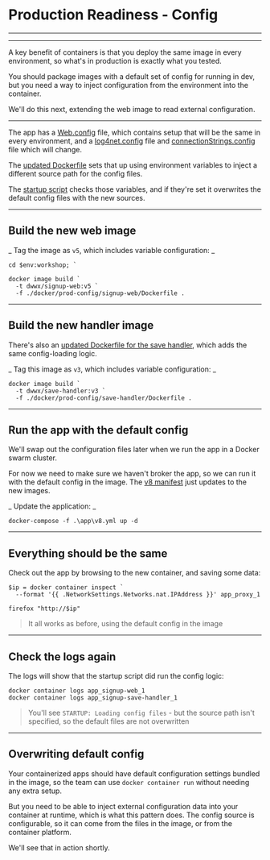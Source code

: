 # Production Readiness - Config

---

<section data-background-image="/img/prod/Slide6.png">

---

A key benefit of containers is that you deploy the same image in every environment, so what's in production is exactly what you tested.

You should package images with a default set of config for running in dev, but you need a way to inject configuration from the environment into the container. 

We'll do this next, extending the web image to read external configuration.

---

The app has a [Web.config]() file, which contains setup that will be the same in every environment, and a [log4net.config]() file and [connectionStrings.config]() file which will change.

The [updated Dockerfile](./docker/prod-config/signup-web/Dockerfile) sets that up using environment variables to inject a different source path for the config files.

The [startup script](./docker/prod-config/signup-web/startup.ps1) checks those variables, and if they're set it overwrites the default config files with the new sources.

---

## Build the new web image

_ Tag the image as `v5`, which includes variable configuration: _

```
cd $env:workshop; `

docker image build `
  -t dwwx/signup-web:v5 `
  -f ./docker/prod-config/signup-web/Dockerfile .
```

---

## Build the new handler image

There's also an [updated Dockerfile for the save handler](), which adds the same config-loading logic.

_ Tag this image as `v3`, which includes variable configuration: _

```
docker image build `
  -t dwwx/save-handler:v3 `
  -f ./docker/prod-config/save-handler/Dockerfile .
```

---

## Run the app with the default config

We'll swap out the configuration files later when we run the app in a Docker swarm cluster. 

For now we need to make sure we haven't broker the app, so we can run it with the default config in the image. The [v8 manifest](./app/v8.yml) just updates to the new images.

_ Update the application: _

```
docker-compose -f .\app\v8.yml up -d
```

---

## Everything should be the same

Check out the app by browsing to the new container, and saving some data:

```
$ip = docker container inspect `
  --format '{{ .NetworkSettings.Networks.nat.IPAddress }}' app_proxy_1

firefox "http://$ip"
```

> It all works as before, using the default config in the image

---

## Check the logs again

The logs will show that the startup script did run the config logic:

```
docker container logs app_signup-web_1
docker container logs app_signup-save-handler_1
```

> You'll see `STARTUP: Loading config files` - but the source path isn't specified, so the default files are not overwritten

---

## Overwriting default config

Your containerized apps should have default configuration settings bundled in the image, so the team can use `docker container run` without needing any extra setup.

But you need to be able to inject external configuration data into your container at runtime, which is what this pattern does. The config source is configurable, so it can come from the files in the image, or from the container platform.

We'll see that in action shortly.